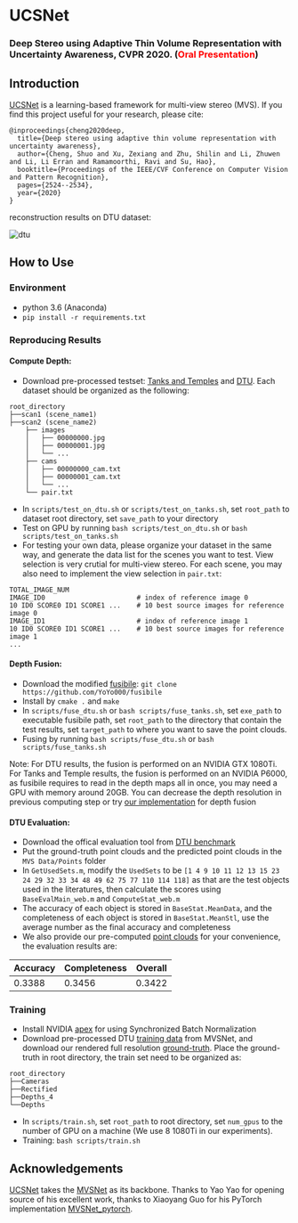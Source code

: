 # UCSNet
### Deep Stereo using Adaptive Thin Volume Representation with Uncertainty Awareness, CVPR 2020. (<font color='red'>Oral Presentation</font>)
## Introduction
[UCSNet](https://arxiv.org/abs/1911.12012) is a learning-based framework for multi-view stereo (MVS). If you find this project useful for your research, please cite: 

<!--```
@misc{1911.12012,
Author = {Shuo Cheng and Zexiang Xu and Shilin Zhu and Zhuwen Li and Li Erran Li and Ravi Ramamoorthi and Hao Su},
Title = {Deep Stereo using Adaptive Thin Volume Representation with Uncertainty Awareness},
Year = {2019},
Eprint = {arXiv:1911.12012},
}
```
-->


```
@inproceedings{cheng2020deep,
  title={Deep stereo using adaptive thin volume representation with uncertainty awareness},
  author={Cheng, Shuo and Xu, Zexiang and Zhu, Shilin and Li, Zhuwen and Li, Li Erran and Ramamoorthi, Ravi and Su, Hao},
  booktitle={Proceedings of the IEEE/CVF Conference on Computer Vision and Pattern Recognition},
  pages={2524--2534},
  year={2020}
}
```

reconstruction results on DTU dataset:

![dtu](results/dtu.png)

## How to Use

### Environment
* python 3.6 (Anaconda)
* ``pip install -r requirements.txt``

### Reproducing Results

#### Compute Depth:
* Download pre-processed testset:  [Tanks and Temples](https://drive.google.com/open?id=12pvZ8nksx4yNBU1EN_vK6-2PNi7qyLmI) and [DTU](https://drive.google.com/open?id=1Mfx1oDoAzPbiqfseD8r02czPaNjUoUMJ). Each dataset should be organized as the following:

```
root_directory
├──scan1 (scene_name1)
├──scan2 (scene_name2)    
	├── images
	│   ├── 00000000.jpg       
	│   ├── 00000001.jpg       
	│   └── ...                
	├── cams                   
	│   ├── 00000000_cam.txt   
	│   ├── 00000001_cam.txt   
	│   └── ...                
	└── pair.txt               
```

* In ``scripts/test_on_dtu.sh`` or ``scripts/test_on_tanks.sh``, set `root_path` to dataset root directory, set `save_path` to your directory
* Test on GPU by running ``bash scripts/test_on_dtu.sh`` or ``bash scripts/test_on_tanks.sh``
* For testing your own data, please organize your dataset in the same way, and generate the data list for the scenes you want to test. View selection is very crutial for multi-view stereo. For each scene, you may also need to implement the view selection in ``pair.txt``:

```
TOTAL_IMAGE_NUM
IMAGE_ID0                       # index of reference image 0 
10 ID0 SCORE0 ID1 SCORE1 ...    # 10 best source images for reference image 0 
IMAGE_ID1                       # index of reference image 1
10 ID0 SCORE0 ID1 SCORE1 ...    # 10 best source images for reference image 1 
...
``` 
#### Depth Fusion:
* Download the modified [fusibile](https://github.com/kysucix/fusibile): `git clone https://github.com/YoYo000/fusibile`
* Install by `cmake .` and `make`
* In ``scripts/fuse_dtu.sh`` or ``bash scripts/fuse_tanks.sh``, set ``exe_path`` to executable fusibile path, set ``root_path`` to the directory that contain the test results, set ``target_path`` to where you want to save the point clouds.
* Fusing by running ``bash scripts/fuse_dtu.sh`` or ``bash scripts/fuse_tanks.sh``


Note: For DTU results, the fusion is performed on an NVIDIA GTX 1080Ti. For Tanks and Temple results, the fusion is performed on an NVIDIA P6000, as fusibile requires to read in the depth maps all in once, you may need a GPU with memory around 20GB. 
You can decrease the depth resolution in previous computing step or try [our implementation](https://github.com/touristCheng/DepthFusion) for depth fusion

#### DTU Evaluation:

* Download the offical evaluation tool from [DTU benchmark](http://roboimagedata.compute.dtu.dk/?page_id=36)
* Put the ground-truth point clouds and the predicted point clouds in the ``MVS Data/Points`` folder
* In ``GetUsedSets.m``, modify the ``UsedSets`` to be ``[1 4 9 10 11 12 13 15 23 24 29 32 33 34 48 49 62 75 77 110 114 118]`` as that are the test objects used in the literatures, then calculate the scores using ``BaseEvalMain_web.m`` and ``ComputeStat_web.m``
* The accuracy of each object is stored in ``BaseStat.MeanData``, and the completeness of each object is stored in ``BaseStat.MeanStl``, use the average number as the final accuracy and completeness
* We also provide our pre-computed [point clouds](https://drive.google.com/file/d/1o3kkoXUMzCvluU9_grZ0rmZJb_NTSYjf/view?usp=sharing) for your convenience, the evaluation results are:

| Accuracy   | Completeness  | Overall |
|------------|---------------|---------|
|   0.3388   |     0.3456    | 0.3422 |



### Training
* Install NVIDIA [apex](https://github.com/NVIDIA/apex) for using Synchronized Batch Normalization
* Download pre-processed DTU [training data](https://drive.google.com/file/d/1eDjh-_bxKKnEuz5h-HXS7EDJn59clx6V/view) from MVSNet, and download our rendered full resolution [ground-truth](https://drive.google.com/file/d/1krVT3FMfP3M7qtYRN9tn358a1YnXL7KQ/view?usp=sharing). Place the ground-truth in root directory, the train set need to be organized as:

```
root_directory
├──Cameras
├──Rectified
├──Depths_4
└──Depths  
```
* In ``scripts/train.sh``, set ``root_path`` to root directory, set ``num_gpus`` to the number of GPU on a machine (We use 8 1080Ti in our experiments).
* Training:  ``bash scripts/train.sh``


## Acknowledgements
[UCSNet](https://arxiv.org/abs/1911.12012) takes the [MVSNet](https://arxiv.org/abs/1804.02505) as its backbone. Thanks to Yao Yao for opening source of his excellent work, thanks to Xiaoyang Guo for his PyTorch implementation [MVSNet_pytorch](https://github.com/xy-guo/MVSNet_pytorch).